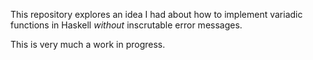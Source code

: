 This repository explores an idea I had about how to implement variadic
functions in Haskell _without_ inscrutable error messages.

This is very much a work in progress.
